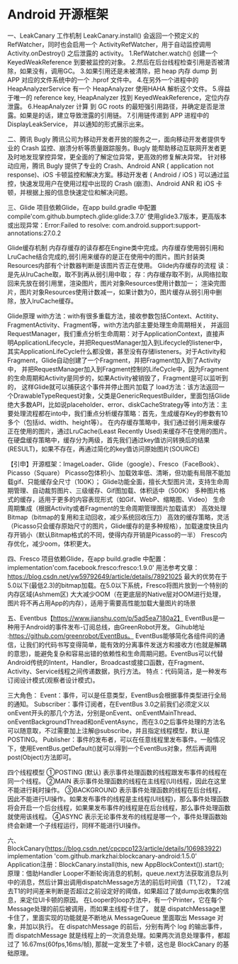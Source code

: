 # Android 开源框架
一、LeakCanary 工作机制
       LeakCanary.install() 会返回一个预定义的 RefWatcher，同时也会启用一个 ActivityRefWatcher，用于自动监控调用Activity.onDestroy() 之后泄露的 activity。
        1.RefWatcher.watch() 创建一个 KeyedWeakReference 到要被监控的对象。
        2.然后在后台线程检查引用是否被清除，如果没有，调用GC。
        3.如果引用还是未被清除，把 heap 内存 dump 到 APP 对应的文件系统中的一个 .hprof 文件中。
        4.在另外一个进程中的 HeapAnalyzerService 有一个 HeapAnalyzer 使用HAHA 解析这个文件。
        5.得益于唯一的 reference key, HeapAnalyzer 找到 KeyedWeakReference，定位内存泄露。
        6.HeapAnalyzer 计算 到 GC roots 的最短强引用路径，并确定是否是泄露。如果是的话，建立导致泄露的引用链。
        7.引用链传递到 APP 进程中的 DisplayLeakService， 并以通知的形式展示出来。

二、腾讯 Bugly
  腾讯公司为移动开发者开放的服务之一，面向移动开发者提供专业的 Crash 监控、崩溃分析等质量跟踪服务。Bugly 能帮助移动互联网开发者更及时地发现掌控异常，更全面的了解定位异常，更高效的修复解决异常。
  针对移动应用，腾讯 Bugly 提供了专业的 Crash、Android ANR ( application not response)、iOS 卡顿监控和解决方案。移动开发者 ( Android / iOS ) 可以通过监控，快速发现用户在使用过程中出现的 Crash (崩溃)、Android ANR 和 iOS 卡顿，并根据上报的信息快速定位和解决问题。

三、Glide
  项目依赖Glide，在app build.gradle 中配置 compile'com.github.bumptech.glide:glide:3.7.0'
  使用glide3.7版本，更高版本或出现异常：Error:Failed to resolve: com.android.support:support-annotations:27.0.2

  Glide缓存机制
    内存存缓存的读存都在Engine类中完成。内存缓存使用弱引用和LruCache结合完成的,弱引用来缓存的是正在使用中的图片。图片封装类Resources内部有个计数器判断是该图片否正在使用。
  Glide内存缓存的流程
    读：是先从lruCache取，取不到再从弱引用中取；
    存：内存缓存取不到，从网络拉取回来先放在弱引用里，渲染图片，图片对象Resources使用计数加一；
    渲染完图片，图片对象Resources使用计数减一，如果计数为0，图片缓存从弱引用中删除，放入lruCache缓存。

   Glide原理
    with方法：with有很多重载方法，接收参数包括Context、Actitity、FragmentActivity、Fragment等，with方法内部主要处理生命周期相关，
        并返回RequestManager，我们重点分析生命周期：对于ApplicationContext，直接声明ApplicationLifecycle，并把RequestManager加入到Lifecycle的listener中，
        其实ApplicationLifeCycle什么都没做，甚至没有存储listeners。对于Activity和Fragment，Glide自动创建了一个Fragment，并把Fragment加入到了Activity中，
        并把RequestManager加入到Fragment控制的LifeCycle中，因为Fragment的生命周期和Activity是同步的，如果Activity被销毁了，Fragment是可以监听到的，
        这样Glide就可以捕获这个事件并停止图片加载了
    load方法：该方法返回一个DrawableTypeRequest对象，父类是GenericRequestBuilder，里面包括Glide绝大多数API，比如说placeholder、error、diskCacheStrategy等
    into方法：主要处理流程都在into中，我们重点分析缓存策略：首先，生成缓存Key的参数有10多个（包括id、width、height等）。
        在内存缓存策略中，我们通过弱引用来缓存正在使用的图片，通过LruCache(Least Recently Used)来缓存不在使用的图片。
        在硬盘缓存策略中，缓存分为两级，首先我们通过key值访问转换后的结果(RESULT)，如果不存在，再通过简化的key值访问原始图片(SOURCE)

  【引申】开源框架：ImageLoader、Glide（google）、Fresco（FaceBook）、Picasso（Square）
      Picasso包体积小、加载效率低、清晰，但功能有局限不能加载gif、只能缓存全尺寸（100K）；
      Glide功能全面，擅长大型图片流，支持生命周期管理、自动裁剪图片、三级缓存、Gif图加载、体积适中（500K）
           多种图片格式的缓存，适用于更多的内容表现形式（如Gif、WebP、缩略图、Video）
           生命周期集成（根据Activity或者Fragment的生命周期管理图片加载请求）
           高效处理Bitmap（bitmap的复用和主动回收，减少系统回收压力）
           高效的缓存策略，灵活（Picasso只会缓存原始尺寸的图片，Glide缓存的是多种规格），加载速度快且内存开销小（默认Bitmap格式的不同，使得内存开销是Picasso的一半）
      Fresco内存优化，减少oom，体积更大。
      
四、Fresco
  项目依赖Glide，在app build.gradle 中配置：implementation'com.facebook.fresco:fresco:1.9.0'
  用法参考文章：  https://blog.csdn.net/yw59792649/article/details/78921025
  最大的优势在于5.0以下(最低2.3)的bitmap加载。在5.0以下系统，Fresco将图片放到一个特别的内存区域(Ashmem区)
  大大减少OOM（在更底层的Native层对OOM进行处理，图片将不再占用App的内存），适用于需要高性能加载大量图片的场景

五、Eventbus【https://www.jianshu.com/p/5ad5ea7180a2】
  EventBus是一种用于Android的事件发布-订阅总线，由GreenRobot开发。
  Gihub地址 :https://github.com/greenrobot/EventBus。
  EventBus能够简化各组件间的通信，让我们的代码书写变得简单，能有效的分离事件发送方和接收方(也就是解耦的意思)，能避免复杂和容易出错的依赖性和生命周期问题。EventBus可以代替Android传统的Intent，Handler，Broadcast或接口函数，在Fragment、Activity、Service线程之间传递数据，执行方法。
  特点：代码简洁，是一种发布订阅设计模式(观察者设计模式)。

  三大角色：
  Event：事件，可以是任意类型，EventBus会根据事件类型进行全局的通知。
  Subscriber：事件订阅者，在EventBus 3.0之前我们必须定义以onEvent开头的那几个方法，分别是onEvent、onEventMainThread、onEventBackgroundThread和onEventAsync，而在3.0之后事件处理的方法名可以随意取，不过需要加上注解@subscribe，并且指定线程模型，默认是POSTING。
  Publisher：事件的发布者，可以在任意线程里发布事件。一般情况下，使用EventBus.getDefault()就可以得到一个EventBus对象，然后再调用post(Object)方法即可。

  四个线程模型
  ①POSTING (默认) 表示事件处理函数的线程跟发布事件的线程在同一个线程。
  ②MAIN 表示事件处理函数的线程在主线程(UI)线程，因此在这里不能进行耗时操作。
  ③BACKGROUND 表示事件处理函数的线程在后台线程，因此不能进行UI操作。如果发布事件的线程是主线程(UI线程)，那么事件处理函数将会开启一个后台线程，如果果发布事件的线程是在后台线程，那么事件处理函数就使用该线程。
  ④ASYNC 表示无论事件发布的线程是哪一个，事件处理函数始终会新建一个子线程运行，同样不能进行UI操作。
  
六、BlockCanary(https://blog.csdn.net/cpcpcp123/article/details/106983922)
   implementation 'com.github.markzhai:blockcanary-android:1.5.0'
   Application注册：BlockCanary.install(this, new AppBlockContext()).start();
   原理：借助Handler Looper不断轮询消息的机制，queue.next方法获取消息队列中的消息，然后计算出调用dispatchMessage方法的前后时间值（T1,T2），
         T2减去T1的时间差来判断是否超过之前设定好的阈值，如果超过了就dump出收集的信息，来定位UI卡顿的原因。
         在Looper的loop方法中，有一个Printer，它在每个Message处理的前后被调用，而如果主线程卡住了，
         就是 dispatchMessage里卡住了，里面实现的功能就是不断地从 MessageQueue 里面取出 Message 对象，并加以执行。
         在 dispatchMessage 的前后，分别有两个 log 的输出事件，而 dispatchMessage 就是线程上的一次消息处理。如果两次消息处理事件，都超过了 16.67ms(60fps,16ms/帧), 那就一定发生了卡顿，这也是 BlockCanary 的基础原理。





